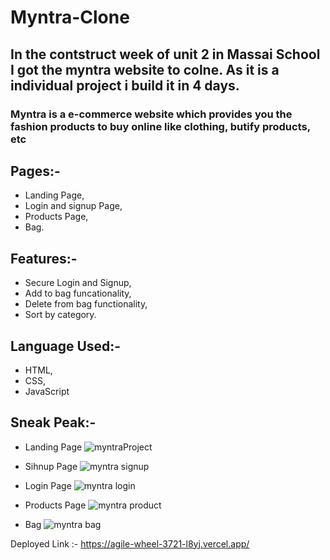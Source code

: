 # Myntra-Clone

## In the contstruct week of unit 2 in Massai School I got the myntra website to colne. As it is a individual project i build it in 4 days.

### Myntra is a e-commerce website which provides you the fashion products to buy online like clothing, butify products, etc

## Pages:-    
- Landing Page,
- Login and signup Page,
- Products Page,
- Bag.

## Features:-
- Secure Login and Signup,
- Add to bag funcationality,
- Delete from bag functionality,
- Sort by category.

## Language Used:-
- HTML,
- CSS,
- JavaScript

## Sneak Peak:-

- Landing Page
![myntraProject](https://user-images.githubusercontent.com/107978823/207062428-15be580c-82e9-4f68-9474-4ae8a63e6967.png)

- Sihnup Page
![myntra signup](https://user-images.githubusercontent.com/107978823/207063728-ea28eb41-d968-4c34-8d20-dcfeec74b267.png)

- Login Page
![myntra login](https://user-images.githubusercontent.com/107978823/207063792-cad7f69f-97b7-4132-8477-f44a9e41161a.png)

- Products Page
![myntra product](https://user-images.githubusercontent.com/107978823/207063899-f2b56714-f3f9-4849-8beb-e3943954f16d.png)

- Bag
![myntra bag](https://user-images.githubusercontent.com/107978823/207063967-e71d555b-0ba2-4f84-ac95-ff47042a0f55.png)








Deployed Link :- https://agile-wheel-3721-l8yj.vercel.app/
